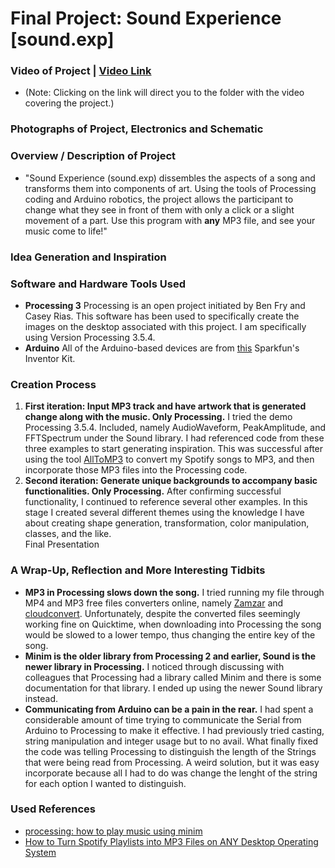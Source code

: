 # Final Project: Sound Experience [sound.exp]

### **Video of Project** | [Video Link](https://drive.google.com/drive/folders/1gv_rlsfUEM6OU5DiO-sNx0LS0egyxEGg?usp=sharing)
- (Note: Clicking on the link will direct you to the folder with the video covering the project.)

### **Photographs of Project, Electronics and Schematic**

### **Overview / Description of Project**
- "Sound Experience (sound.exp) dissembles the aspects of a song and transforms them into components of art.  Using the tools of Processing coding and Arduino robotics, the project allows the participant to change what they see in front of them with only a click or a slight movement of a part.  Use this program with **any** MP3 file, and see your music come to life!"

### **Idea Generation and Inspiration**


### **Software and Hardware Tools Used**
- **Processing 3** Processing is an open project initiated by Ben Fry and Casey Rias. This software has been used to specifically create the images on the desktop associated with this project.  I am specifically using Version Processing 3.5.4.
- **Arduino** All of the Arduino-based devices are from [this](https://www.sparkfun.com/products/15267) Sparkfun's Inventor Kit.

### **Creation Process**
1) **First iteration: Input MP3 track and have artwork that is generated change along with the music.  Only Processing.** I tried the demo Processing 3.5.4. Included, namely AudioWaveform, PeakAmplitude, and FFTSpectrum under the Sound library.  I had referenced code from these three examples to start generating inspiration.  This was successful after using the tool [AllToMP3](https://alltomp3.org/) to convert my Spotify songs to MP3, and then incorporate those MP3 files into the Processing code. 
2) **Second iteration: Generate unique backgrounds to accompany basic functionalities. Only Processing.** After confirming successful functionality, I continued to reference several other examples.  In this stage I created several different themes using the knowledge I have about creating shape generation, transformation, color manipulation, classes, and the like.  
Final Presentation

### **A Wrap-Up, Reflection and More Interesting Tidbits**
- **MP3 in Processing slows down the song.** I tried running my file through MP4 and MP3 free files converters online, namely [Zamzar](https://zamzar.com) and [cloudconvert](https://cloudconvert.com/mp4-to-mp3).  Unfortunately, despite the converted files seemingly working fine on Quicktime, when downloading into Processing the song would be slowed to a lower tempo, thus changing the entire key of the song.
- **Minim is the older library from Processing 2 and earlier, Sound is the newer library in Processing.** I noticed through discussing with colleagues that Processing had a library called Minim and there is some documentation for that library.  I ended up using the newer Sound library instead.
- **Communicating from Arduino can be a pain in the rear.** I had spent a considerable amount of time trying to communicate the Serial from Arduino to Processing to make it effective. I had previously tried casting, string manipulation and integer usage but to no avail.  What finally fixed the code was telling Processing to distinguish the length of the Strings that were being read from Processing. A weird solution, but it was easy incorporate because all I had to do was change the lenght of the string for each option I wanted to distinguish.

### **Used References**
- [processing: how to play music using minim](https://www.youtube.com/watch?v=LsADo2gcPWE)
- [How to Turn Spotify Playlists into MP3 Files on ANY Desktop Operating System](https://www.youtube.com/watch?v=o1Z5W7UU7Wo)
